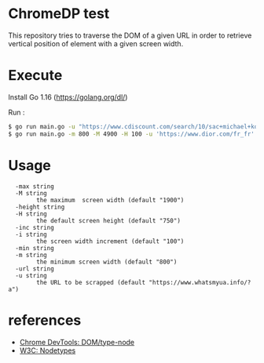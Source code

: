 # ChromeDP test

This repository tries to traverse the DOM of a given URL in order to retrieve vertical position of element with a given screen width.

# Execute

Install Go 1.16 (https://golang.org/dl/)

Run :
```sh
$ go run main.go -u "https://www.cdiscount.com/search/10/sac+michael+kors.html"
$ go run main.go -m 800 -M 4900 -H 100 -u 'https://www.dior.com/fr_fr'
```

# Usage

```
  -max string
  -M string
        the maximum  screen width (default "1900")
  -height string
  -H string
        the default screen height (default "750")
  -inc string
  -i string
        the screen width increment (default "100")
  -min string
  -m string
        the minimum screen width (default "800")
  -url string
  -u string
        the URL to be scrapped (default "https://www.whatsmyua.info/?a")
```

# references
* [Chrome DevTools: DOM/type-node](https://chromedevtools.github.io/devtools-protocol/tot/DOM/#type-Node)
* [W3C: Nodetypes](https://dom.spec.whatwg.org/#dom-node-nodetype)
